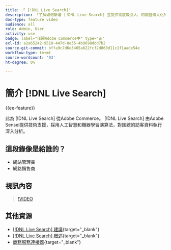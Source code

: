 ```yaml
---
title: 「 [!DNL Live Search]"
description: 「了解如何新增 [!DNL Live Search] 並提供高度吸引人、相關且個人化的購物體驗。」
doc-type: feature video
audience: all
role: Admin, User
activity: use
badge: label="僅限Adobe Commerce中" type="正"
exl-id: a2a65242-9510-447d-8e35-4b9698ddd7b2
source-git-commit: bffa9c7d6e3465a622fcf2d868d11c1f1aade54e
workflow-type: tm+mt
source-wordcount: '93'
ht-degree: 0%

---
```


# 簡介 [!DNL Live Search]

{{ee-feature}}

此為 [!DNL Live Search] 從Adobe Commerce。 [!DNL Live Search] 由Adobe Sensei提供技術支援，採用人工智慧和機器學習演算法，對匯總的訪客資料執行深入分析。

## 這段錄像是給誰的？

- 網站管理員
- 網路銷售商

## 視訊內容

>[!VIDEO](https://video.tv.adobe.com/v/337365?quality=12&learn=on)


## 其他資源

- [[!DNL Live Search] 建議](https://experienceleague.adobe.com/docs/commerce-learn/tutorials/marketing/live-search-recommendations.html){target="_blank"}
- [[!DNL Live Search] 概述](https://experienceleague.adobe.com/docs/commerce-merchant-services/live-search/overview.html){target="_blank"}
- [商務服務連接器](https://experienceleague.adobe.com/docs/commerce-merchant-services/user-guides/integration-services/saas.html){target="_blank"}
